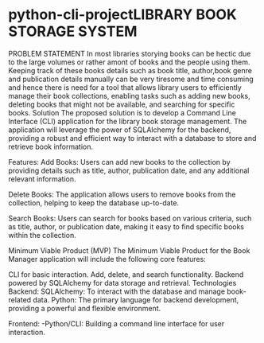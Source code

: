# python-cli-projectLIBRARY BOOK STORAGE SYSTEM
PROBLEM STATEMENT 
In most libraries storying books can be hectic due to the large volumes or rather amont of books and the people using them. Keeping track of these books details such as book title, author,book genre and publication details manually can be very tiresome and time consuming and hence there is need for a tool that allows library users to efficiently manage their book collections, enabling tasks such as adding new books, deleting books that might not be available, and searching for specific books.
Solution
The proposed solution is to develop a Command Line Interface (CLI) application for the library book storage management. The application will leverage the power of SQLAlchemy for the backend, providing a robust and efficient way to interact with a database to store and retrieve book information. 

Features:
Add Books: Users can add new books to the collection by providing details such as title, author, publication date, and any additional relevant information.

Delete Books: The application allows users to remove books from the collection, helping to keep the database up-to-date.

Search Books: Users can search for books based on various criteria, such as title, author, or publication date, making it easy to find specific books within the collection.



Minimum Viable Product (MVP)
The Minimum Viable Product for the Book Manager application will include the following core features:

CLI for basic interaction.
Add, delete, and search functionality.
Backend powered by SQLAlchemy for data storage and retrieval.
Technologies
Backend:
SQLAlchemy: To interact with the database and manage book-related data. Python: The primary language for backend development, providing a powerful and flexible environment.

Frontend:
-Python/CLI: Building a command line interface for user interaction.





